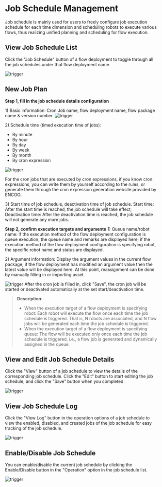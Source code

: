# Job Schedule Management

Job schedule is mainly used for users to freely configure job execution schedule for each time dimension and scheduling robots to execute various flows, thus realizing unified planning and scheduling for flow execution.

## View Job Schedule List

Click the "Job Schedule" button of a flow deployment to toggle through all the job schedules under that flow deployment name.

![trigger](https://docimages.blob.core.chinacloudapi.cn/images/Console/process/V3workflow10.png)

## New Job Plan

**Step 1, fill in the job schedule details configuration**

1\) Basic information: Cron Job name, flow deployment name, flow package name \& version number. ![trigger](https://docimages.blob.core.chinacloudapi.cn/images/Console/process/V3workflow11.png)

2\) Schedule time (timed execution time of jobs):
- By minute
- By hour
- By day
- By week
- By month
- By cron expression

![trigger](https://docimages.blob.core.chinacloudapi.cn/images/Console/process/V3workflow12.png)

For the cron jobs that are executed by cron expressions, if you know cron expressions, you can write them by yourself according to the rules, or generate them through the cron expression generation website provided by ENCOO.

3\) Start time of job schedule, deactivation time of job schedule. Start time: After the start time is reached, the job schedule will take effect; Deactivation time: After the deactivation time is reached, the job schedule will not generate any more jobs.

**Step 2, confirm execution targets and arguments** 1) Queue name/robot name: If the execution method of the flow deployment configuration is queue execution, the queue name and remarks are displayed here; if the execution method of the flow deployment configuration is specifying robot, the specific robot name and status are displayed.

2\) Argument information: Display the argument values in the current flow package, if the flow deployment has modified an argument value then the latest value will be displayed here. At this point, reassignment can be done by manually filling in or importing asset.

![trigger](https://docimages.blob.core.chinacloudapi.cn/images/Console/process/V3workflow13.png) After the cron job is filled in, click "Save", the cron job will be started or deactivated automatically at the set start/deactivation time.

> **Description:**
> 
> - When the execution target of a flow deployment is specifying robot: Each robot will execute the flow once each time the job schedule is triggered. That is, N robots are associated, and N flow jobs will be generated each time the job schedule is triggered.
> - When the execution target of a flow deployment is specifying queue: The flow will be executed only once each time the job schedule is triggered, i.e., a flow job is generated and dynamically assigned in the queue.

## View and Edit Job Schedule Details

Click the "View" button of a job schedule to view the details of the corresponding job schedule. Click the "Edit" button to start editing the job schedule, and click the "Save" button when you completed.

![trigger](https://docimages.blob.core.chinacloudapi.cn/images/Console/process/V3workflow14.png)

## View Job Schedule Log

Click the "View Log" button in the operation options of a job schedule to view the enabled, disabled, and created jobs of the job schedule for easy tracking of the job schedule.

![trigger](https://docimages.blob.core.chinacloudapi.cn/images/Console/process/V3workflow15.png)

## Enable/Disable Job Schedule

You can enable/disable the current job schedule by clicking the Enable/Disable button in the "Operation" option in the job schedule list.

![trigger](https://docimages.blob.core.chinacloudapi.cn/images/Console/process/V3workflow16.png)